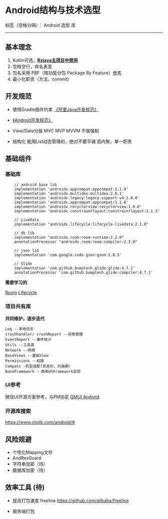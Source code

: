 # Android结构与技术选型

标签（空格分隔）： Android 选型 库

---

## 基本理念
1. Kotlin可选，[**Rxjava主项目中禁用**][1] 
2. 空格空行，命名表意 
3. 包名采用 PBF（按功能分包 Package By Feature）[参考][2]
4. 最小化职责（方法，commit)

## 开发规范
- 使用Gradle插件约束
[《阿里Java开发规范》](https://github.com/alibaba/p3c)

- [《Android开发规范》](https://github.com/Blankj/AndroidStandardDevelop/blob/master/README.md)

- View/Data分层
MVC MVP MVVM 不做强制

- 结构化
能用List动态管理的，绝对不要平铺
高内聚，单一职责

## 基础组件
### 基础库

``` 
    // android base lib
    implementation 'androidx.appcompat:appcompat:1.1.0'
    implementation 'androidx.multidex:multidex:2.0.1'
    implementation 'androidx.legacy:legacy-support-v4:1.0.0'
    implementation 'androidx.appcompat:appcompat:1.1.0'
    implementation 'androidx.recyclerview:recyclerview:1.0.0'
    implementation 'androidx.constraintlayout:constraintlayout:1.1.3'

    // LiveData
    implementation "androidx.lifecycle:lifecycle-livedata:2.1.0"

    // db lib
    implementation "androidx.room:room-runtime:2.2.0"
    annotationProcessor "androidx.room:room-compiler:2.2.0"

    // json lib
    implementation 'com.google.code.gson:gson:2.8.5'

    // Glide
    implementation 'com.github.bumptech.glide:glide:4.7.1'
    annotationProcessor 'com.github.bumptech.glide:compiler:4.7.1'
```

**需要学习的**

[Room](https://developer.android.google.cn/training/data-storage/room/index.html)
[Lifecycle](https://developer.android.google.cn/topic/libraries/architecture/lifecycle)

### 项目共有库
**共同维护，逐步迭代**
    
	Log --本地日志
	crashhandler/ crashReport --异常管理
	EventReport --事件统计
	Utils --工具类
	Network --网络
	BaseViews --基础View
	Permissions --权限
	Compats -机型适配(状态栏，刘海屏）
	BaseFramework --原来HSFramework实现


### UI参考
微信UI开源方案参考，与PM协定
[QMUI Android](https://qmuiteam.com/android)

### 开源库搜索
https://www.ctolib.com/android/#

## 风险规避
 - 个性化Mapping文件
 - AndResGuard
 - 字符串加密（待）
 - 数据库加密（待）

## 效率工具 (待)

- 提高打包速度 freeline
		https://github.com/alibaba/freeline

- 服务端打包


[1]:https://zhuanlan.zhihu.com/p/64869089
[2]:https://medium.com/hackernoon/package-by-features-not-layers-2d076df1964d#.mp782izhh